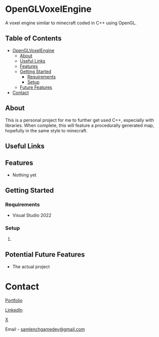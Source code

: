 # OpenGLVoxelEngine
A voxel engine similar to minecraft coded in C++ using OpenGL.
## Table of Contents
- [OpenGLVoxelEngine](#openglvoxelengine)
  * [About](#about)
  * [Useful Links](#useful-links)
  * [Features](#features)
  * [Getting Started](#getting-started)
    + [Requirements](#requirements)
    + [Setup](#setup)
  * [Future Features](#potential-future-features)
- [Contact](#contact)

## About
This is a personal project for me to further get used C++, especially with libraries. When complete, this will feature a procedurally generated map, hopefully in the same style to minecraft.
## Useful Links

## Features
 - Nothing yet

## Getting Started

### Requirements

 - Visual Studio 2022

### Setup
 1. 

## Potential Future Features
 - The actual project
# Contact
[Portfolio](https://lenchsam.com)

[LinkedIn](https://www.linkedin.com/in/sam-lench-8586b6279/)

[X](https://x.com/SamLenchGameDev)

Email - samlenchgamedev@gmail.com

